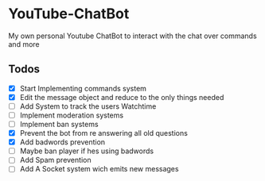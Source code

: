 # YouTube-ChatBot
My own personal Youtube ChatBot to interact with the chat over commands and more

## Todos

* [x] Start Implementing commands system
* [x] Edit the message object and reduce to the only things needed
* [ ] Add System to track the users Watchtime
* [ ] Implement moderation systems
* [ ] Implement ban systems
* [x] Prevent the bot from re answering all old questions
* [x] Add badwords prevention
* [ ] Maybe ban player if hes using badwords
* [ ] Add Spam prevention
* [ ] Add A Socket system wich emits new messages